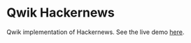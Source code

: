 # Qwik Hackernews

Qwik implementation of Hackernews. See the live demo [here](https://qwik-hackernews.ryansolid.workers.dev/).
